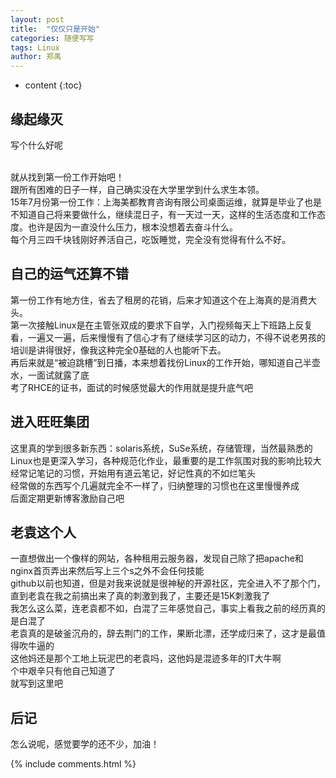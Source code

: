 ```yaml
---
layout: post
title:  "仅仅只是开始"
categories: 随便写写
tags: Linux
author: 郑禹
---
```


* content
{:toc}

## 缘起缘灭

写个什么好呢

<br />就从找到第一份工作开始吧！
<br />跟所有困难的日子一样，自己确实没在大学里学到什么求生本领。
<br />15年7月份第一份工作：上海美都教育咨询有限公司桌面运维，就算是毕业了也是不知道自己将来要做什么，继续混日子，有一天过一天，这样的生活态度和工作态度。也许是因为一直没什么压力，根本没想着去奋斗什么。
<br />每个月三四千块钱刚好养活自己，吃饭睡觉，完全没有觉得有什么不好。




## 自己的运气还算不错

第一份工作有地方住，省去了租房的花销，后来才知道这个在上海真的是消费大头。
<br />第一次接触Linux是在主管张双成的要求下自学，入门视频每天上下班路上反复看，一遍又一遍，后来慢慢有了信心才有了继续学习区的动力，不得不说老男孩的培训是讲得很好，像我这种完全0基础的人也能听下去。
<br />再后来就是“被迫跳槽”到日播，本来想着找份Linux的工作开始，哪知道自己半壶水，一面试就露了底
<br />考了RHCE的证书，面试的时候感觉最大的作用就是提升底气吧

## 进入旺旺集团

这里真的学到很多新东西：solaris系统，SuSe系统，存储管理，当然最熟悉的Linux也是更深入学习，各种规范化作业，最重要的是工作氛围对我的影响比较大
<br />经常记笔记的习惯，开始用有道云笔记，好记性真的不如烂笔头
<br />经常做的东西写个几遍就完全不一样了，归纳整理的习惯也在这里慢慢养成
<br />后面定期更新博客激励自己吧

## 老袁这个人

一直想做出一个像样的网站，各种租用云服务器，发现自己除了把apache和nginx首页弄出来然后写上三个s之外不会任何技能
<br />github以前也知道，但是对我来说就是很神秘的开源社区，完全进入不了那个门，直到老袁在我之前搞出来了真的刺激到我了，主要还是15K刺激我了
<br />我怎么这么菜，连老袁都不如，白混了三年感觉自己，事实上看我之前的经历真的是白混了
<br />老袁真的是破釜沉舟的，辞去荆门的工作，果断北漂，还学成归来了，这才是最值得吹牛逼的
<br />这他妈还是那个工地上玩泥巴的老袁吗，这他妈是混迹多年的IT大牛啊
<br />个中艰辛只有他自己知道了
<br />就写到这里吧

## 后记
怎么说呢，感觉要学的还不少，加油！


{% include comments.html %}

